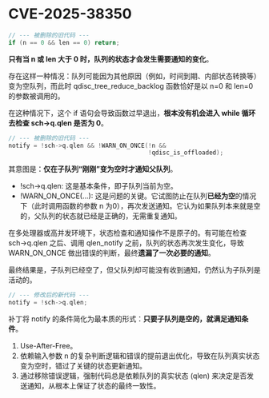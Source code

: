 # CVE-2025-38350

```c
// --- 被删除的旧代码 ---
if (n == 0 && len == 0) return;
```

**只有当 n 或 len 大于 0 时，队列的状态才会发生需要通知的变化**。

存在这样一种情况：队列可能因为其他原因（例如，时间到期、内部状态转换等）变为空队列，而此时 qdisc_tree_reduce_backlog 函数恰好是以 n=0 和 len=0 的参数被调用的。

在这种情况下，这个 if 语句会导致函数过早退出，**根本没有机会进入 while 循环去检查 sch->q.qlen 是否为 0**。

```c
// --- 被删除的旧代码 ---
notify = !sch->q.qlen && !WARN_ON_ONCE(!n &&
                                       !qdisc_is_offloaded);
```

其意图是：**仅在子队列“刚刚”变为空时才通知父队列**。

- !sch->q.qlen: 这是基本条件，即子队列当前为空。
- !WARN_ON_ONCE(...): 这是问题的关键。它试图防止在队列**已经为空**的情况下（此时调用函数的参数 n 为0），再次发送通知。它认为如果队列本来就是空的，父队列的状态就已经是正确的，无需重复通知。

在多处理器或高并发环境下，状态检查和通知操作不是原子的。有可能在检查 sch->q.qlen 之后、调用 qlen_notify 之前，队列的状态再次发生变化，导致 WARN_ON_ONCE 做出错误的判断，最终**遗漏了一次必要的通知**。

最终结果是，子队列已经空了，但父队列却可能没有收到通知，仍然认为子队列是活动的。



```c
// --- 修改后的新代码 ---
notify = !sch->q.qlen;
```

补丁将 notify 的条件简化为最本质的形式：**只要子队列是空的，就满足通知条件**。





1. Use-After-Free。
2. 依赖输入参数 n 的复杂判断逻辑和错误的提前退出优化，导致在队列真实状态变为空时，错过了关键的状态更新通知。
3. 通过移除错误逻辑，强制代码总是依赖队列的真实状态 (qlen) 来决定是否发送通知，从根本上保证了状态的最终一致性。